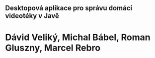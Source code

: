 ﻿## Desktopová aplikace pro správu domácí videotéky v Javě
# Dávid Veliký, Michal Bábel, Roman Gluszny, Marcel Rebro